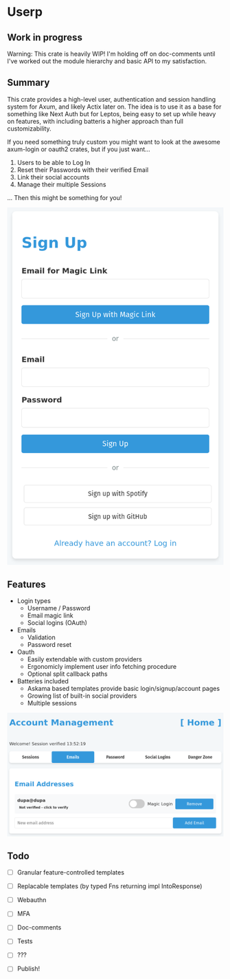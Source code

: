 # Userp

## Work in progress

Warning: This crate is heavily WIP! I'm holding off on doc-comments until I've worked out the module hierarchy and basic API to my satisfaction.

## Summary

This crate provides a high-level user, authentication and session handling system for Axum, and likely Actix later on. The idea is to use it as a base for something like Next Auth but for Leptos, being easy to set up while heavy on features, with including batteris a higher approach than full customizability.

If you need something truly custom you might want to look at the awesome axum-login or oauth2 crates, but if you just want...
1. Users to be able to Log In
2. Reset their Passwords with their verified Email
3. Link their social accounts
4. Manage their multiple Sessions

... Then this might be something for you!

![A screenshot of the included sign-up screen](https://raw.githubusercontent.com/StefanTerdell/userp/refs/heads/main/.github/sign-up.png)

## Features

- Login types
  - Username / Password
  - Email magic link
  - Social logins (OAuth)
- Emails
  - Validation
  - Password reset
- Oauth
  - Easily extendable with custom providers
  - Ergonomicly implement user info fetching procedure
  - Optional split callback paths
- Batteries included
  - Askama based templates provide basic login/signup/account pages
  - Growing list of built-in social providers
  - Multiple sessions

![A screenshot of the included user account management screen](https://raw.githubusercontent.com/StefanTerdell/userp/refs/heads/main/.github/account-manager.png)

## Todo
- [ ] Granular feature-controlled templates
- [ ] Replacable templates (by typed Fns returning impl IntoResponse)
- [ ] Webauthn
- [ ] MFA
- [ ] Doc-comments
- [ ] Tests
- [ ] ???
- [ ] Publish!

